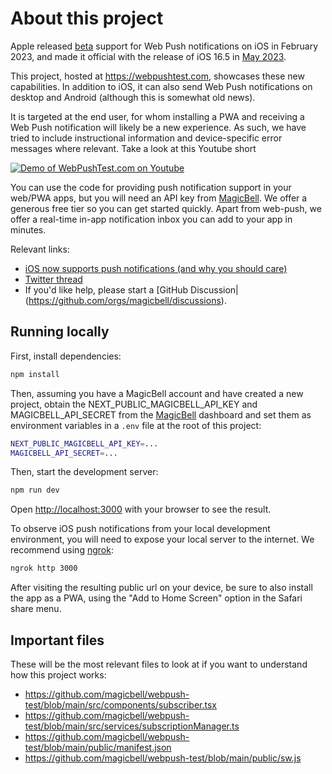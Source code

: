 # About this project

Apple released [beta](https://webkit.org/blog/13878/web-push-for-web-apps-on-ios-and-ipados) support for Web Push notifications on iOS in February 2023, and made it official with the release of iOS 16.5 in [May 2023](https://www.macrumors.com/2023/05/09/apple-confirms-ios-16-5-release-date/).

This project, hosted at https://webpushtest.com, showcases these new capabilities. In addition to iOS, it can also send Web Push notifications on desktop and Android (although this is somewhat old news).

It is targeted at the end user, for whom installing a PWA and receiving a Web Push notification will likely be a new experience. As such, we have tried to include instructional information and device-specific error messages where relevant. Take a look at this Youtube short

[![Demo of WebPushTest.com on Youtube](https://img.youtube.com/vi/aIlGLE_adzc/maxresdefault.jpg)](https://www.youtube.com/watch?v=aIlGLE_adzc)

You can use the code for providing push notification support in your web/PWA apps, but you will need an API key from [MagicBell](https://www.magicbell.com). We offer a generous free tier so you can get started quickly. Apart from web-push, we offer a real-time in-app notification inbox you can add to your app in minutes.

Relevant links:

- [iOS now supports push notifications (and why you should care)](https://www.magicbell.com/blog/ios-now-supports-web-push-notifications-and-why-you-should-care)
- [Twitter thread](https://twitter.com/Matt0xley/status/1668912123702030336)
- If you'd like help, please start a [GitHub Discussion|(https://github.com/orgs/magicbell/discussions).

## Running locally

First, install dependencies:

```bash
npm install
```

Then, assuming you have a MagicBell account and have created a new project, obtain the NEXT_PUBLIC_MAGICBELL_API_KEY and MAGICBELL_API_SECRET from the [MagicBell](https://www.magicbell.com/) dashboard and set them as environment variables in a `.env` file at the root of this project:

```bash
NEXT_PUBLIC_MAGICBELL_API_KEY=...
MAGICBELL_API_SECRET=...
```

Then, start the development server:

```bash
npm run dev
```

Open [http://localhost:3000](http://localhost:3000) with your browser to see the result.

To observe iOS push notifications from your local development environment, you will need to expose your local server to the internet. We recommend using [ngrok](https://ngrok.com/):

```bash
ngrok http 3000
```

After visiting the resulting public url on your device, be sure to also install the app as a PWA, using the "Add to Home Screen" option in the Safari share menu.

## Important files

These will be the most relevant files to look at if you want to understand how this project works:

- https://github.com/magicbell/webpush-test/blob/main/src/components/subscriber.tsx
- https://github.com/magicbell/webpush-test/blob/main/src/services/subscriptionManager.ts
- https://github.com/magicbell/webpush-test/blob/main/public/manifest.json
- https://github.com/magicbell/webpush-test/blob/main/public/sw.js
